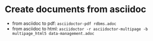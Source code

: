 # Create documents from asciidoc

- from asciidoc to pdf: `asciidoctor-pdf rdbms.adoc`
- from asciidoc to html: `asciidoctor -r asciidoctor-multipage -b multipage_html5 data-management.adoc`
